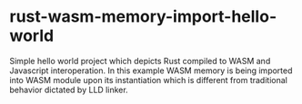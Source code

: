 # rust-wasm-memory-import-hello-world

Simple hello world project which depicts Rust compiled to WASM and Javascript interoperation. In this example WASM memory is being imported into WASM module upon its instantiation which is different from traditional behavior dictated by LLD linker.